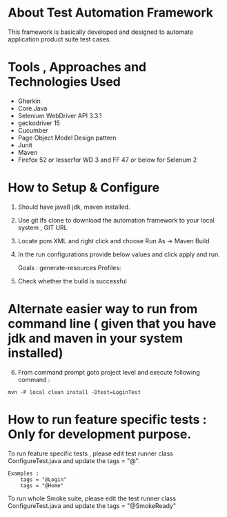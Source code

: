 # About Test Automation Framework

This framework is basically developed and designed to automate application product suite test cases. 

# Tools , Approaches and Technologies Used

* Gherkin
* Core Java
* Selenium WebDriver API 3.3.1
* geckodriver 15
* Cucumber
* Page Object Model Design pattern
* Junit
* Maven
* Firefox 52 or lesserfor WD 3 and FF 47 or below for Selenum 2 


# How to Setup & Configure

  1. Should have java8 jdk, maven installed.
  2. Use git lfs clone to download the automation framework to your local system , GIT URL 
  3. Locate pom.XML and right click and choose Run As -> Maven Build
  4. In the run configurations provide below values and click apply and run.

		Goals : generate-resources
		Profiles: <profile-to-be-used>

  5. Check whether the build is successful

# Alternate easier way to run from command line ( given that you have jdk and maven in your system installed)

  6. From command prompt goto project level and execute following command :
	
	mvn -P local clean install -Dtest=LoginTest

# How to run feature specific tests : Only for development purpose.

To run feature specific tests , please edit test runner class ConfigureTest.java and update the tags = "@<feature-name>".

	Examples :
		tags = "@Login"
		tags = "@Home"

To run whole Smoke suite, please edit the test runner class ConfigureTest.java and update the tags = "@SmokeReady"

